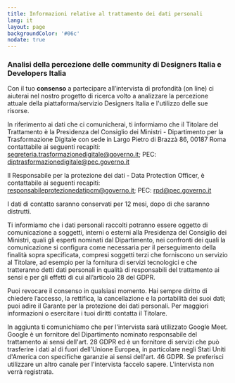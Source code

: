 ```yaml
---
title: Informazioni relative al trattamento dei dati personali
lang: it
layout: page
backgroundColor: '#06c'
nodate: true
---
```


### Analisi della percezione delle community di Designers Italia e Developers Italia

Con il tuo **consenso** a partecipare all’intervista di profondità (on line) ci aiuterai nel nostro progetto di ricerca volto a analizzare la percezione attuale della piattaforma/servizio Designers Italia e l'utilizzo delle sue risorse.

 In riferimento ai dati che ci comunicherai, ti informiamo che il Titolare del Trattamento è la Presidenza del Consiglio dei Ministri - Dipartimento per la Trasformazione Digitale con sede in Largo Pietro di Brazzà 86, 00187 Roma contattabile ai seguenti recapiti: [segreteria.trasformazionedigitale@governo.it](mailto:segreteria.trasformazionedigitale@governo.it); PEC: [diptrasformazionedigitale@pec.governo.it](mailto:diptrasformazionedigitale@pec.governo.it)

Il Responsabile per la protezione dei dati - Data Protection Officer, è contattabile ai seguenti recapiti: [responsabileprotezionedatipcm@governo.it](mailto:responsabileprotezionedatipcm@governo.it); PEC: [rpd@pec.governo.it](mailto:rpd@pec.governo.it)

I dati di contatto saranno conservati per 12 mesi, dopo di che saranno distrutti.

Ti informiamo che i dati personali raccolti potranno essere oggetto di comunicazione a soggetti, interni o esterni alla Presidenza del Consiglio dei Ministri, quali gli esperti nominati dal Dipartimento, nei confronti dei quali la comunicazione si configura come necessaria per il perseguimento della finalità sopra specificata, compresi soggetti terzi che forniscono un servizio al Titolare, ad esempio per la fornitura di servizi tecnologici e che tratteranno detti dati personali in qualità di responsabili del trattamento ai sensi e per gli effetti di cui all’articolo 28 del GDPR.

Puoi revocare il consenso in qualsiasi momento. Hai sempre diritto di chiedere l’accesso, la rettifica, la cancellazione e la portabilità dei suoi dati; puoi adire il Garante per la protezione dei dati personali. Per maggiori informazioni o esercitare i tuoi diritti contatta il Titolare.

In aggiunta ti comunichiamo che per l'intervista sarà utilizzato Google Meet. Google è un fornitore del Dipartimento nominato responsabile del trattamento ai sensi dell'art. 28 GDPR ed è un fornitore di servizi che può trasferire i dati al di fuori dell'Unione Europea, in particolare negli Stati Uniti d'America con specifiche garanzie ai sensi dell'art. 46 GDPR.  Se preferisci utilizzare un altro canale per l'intervista faccelo sapere. L'intervista non verrà registrata.
